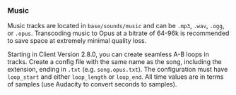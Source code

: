 ### Music

Music tracks are located in `base/sounds/music` and can be `.mp3`, `.wav`, `.ogg`, or `.opus`. Transcoding music to Opus at a bitrate of 64-96k is recommended to save space at extremely minimal quality loss.

Starting in Client Version 2.8.0, you can create seamless A-B loops in tracks. Create a config file with the same name as the song, including the extension, ending in `.txt` (e.g. `song.opus.txt`). The configuration must have `loop_start` and either `loop_length` or `loop_end`. All time values are in terms of samples (use Audacity to convert seconds to samples).
<!--stackedit_data:
eyJoaXN0b3J5IjpbLTE5MTQ3MjkxOTJdfQ==
-->